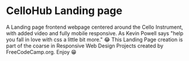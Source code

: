 # CelloHub Landing page

A Landing page frontend webpage centered around the Cello Instrument, with added video and fully mobile responsive. 
As Kevin Powell says "help you fall in love with css a little bit more." 😂
This Landing Page creation is part of the coarse in Responsive Web Design Projects created by FreeCodeCamp.org. Enjoy 😁  
 
